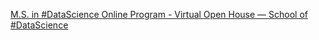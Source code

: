 [M.S. in #DataScience Online Program - Virtual Open House — School of #DataScience](https://qi.tc/qi/113542)